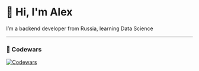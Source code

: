 # 👋 Hi, I'm Alex

I’m a backend developer from Russia, learning Data Science

---

### 🥋 Codewars
[![Codewars](https://www.codewars.com/users/Ekubbo/badges/large)](https://www.codewars.com/users/Ekubbo)
